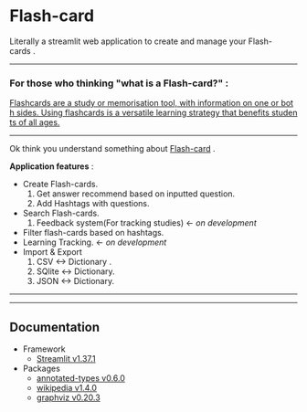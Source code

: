 # Flash-card
Literally a streamlit web application to create and manage your Flash-cards . 

---
### For those who thinking "what is a Flash-card?" :
[Flashcards are a study or memorisation tool, with information on one or both sides. Using flashcards is a versatile learning strategy that benefits students of all ages.](https://www.twinkl.co.in/teaching-wiki/flashcards)

---

Ok think you understand something about [Flash-card](https://www.twinkl.co.in/teaching-wiki/flashcards) . 

**Application features** :
* Create Flash-cards.
	1.  Get answer recommend based on inputted question. 
	2. Add Hashtags with questions.
* Search Flash-cards.
	1. Feedback system(For tracking studies) <- *on development* 
* Filter flash-cards based on hashtags.
* Learning Tracking. <- *on development* 
* Import & Export 
	1. CSV <-> Dictionary .
	2. SQlite <-> Dictionary.
	3. JSON <-> Dictionary.

---


---
## Documentation

* Framework
	* [Streamlit v1.37.1](https://docs.streamlit.io/)
* Packages 
	* [annotated-types v0.6.0](https://github.com/annotated-types/annotated-types)
	* [wikipedia v1.4.0](https://wikipedia.readthedocs.io/en/latest/quickstart.html)
	* [graphviz v0.20.3](https://graphviz.readthedocs.io/en/stable/)



